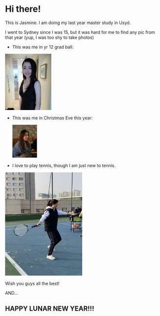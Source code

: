 # Hi there!

This is Jasmine. I am doing my last year master study in Usyd.

I went to Sydney since I was 15, but it was hard for me to find any pic from that year (yup, I was too shy to take photos)

- This was me in yr 12 grad ball:

<img src="assets/year 12 grad ball.jpg" alt="grad ball" width="30%" />

- This was me in Christmas Eve this year:

  <img src="assets/christmas.jpeg" alt="eve" width="80" />

- I love to play tennis, though I am just new to tennis.

<img src="assets/tennis.jpeg" alt="tennis" width="50%" />

Wish you guys all the best! 

AND... 
## HAPPY LUNAR NEW YEAR!!!